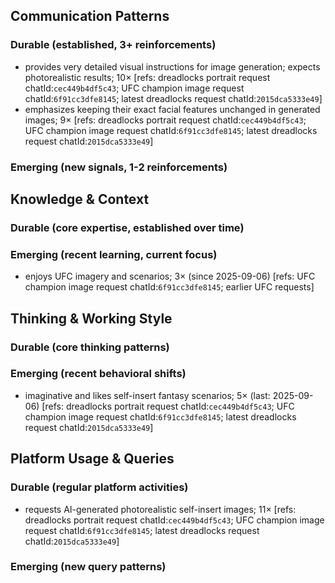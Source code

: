 ## Communication Patterns
### Durable (established, 3+ reinforcements)
- provides very detailed visual instructions for image generation; expects photorealistic results; 10× [refs: dreadlocks portrait request chatId:`cec449b4df5c43`; UFC champion image request chatId:`6f91cc3dfe8145`; latest dreadlocks request chatId:`2015dca5333e49`]
- emphasizes keeping their exact facial features unchanged in generated images; 9× [refs: dreadlocks portrait request chatId:`cec449b4df5c43`; UFC champion image request chatId:`6f91cc3dfe8145`; latest dreadlocks request chatId:`2015dca5333e49`]

### Emerging (new signals, 1-2 reinforcements)

## Knowledge & Context
### Durable (core expertise, established over time)

### Emerging (recent learning, current focus)
- enjoys UFC imagery and scenarios; 3× (since 2025-09-06) [refs: UFC champion image request chatId:`6f91cc3dfe8145`; earlier UFC requests]

## Thinking & Working Style
### Durable (core thinking patterns)

### Emerging (recent behavioral shifts)
- imaginative and likes self-insert fantasy scenarios; 5× (last: 2025-09-06) [refs: dreadlocks portrait request chatId:`cec449b4df5c43`; UFC champion image request chatId:`6f91cc3dfe8145`; latest dreadlocks request chatId:`2015dca5333e49`]

## Platform Usage & Queries
### Durable (regular platform activities)
- requests AI-generated photorealistic self-insert images; 11× [refs: dreadlocks portrait request chatId:`cec449b4df5c43`; UFC champion image request chatId:`6f91cc3dfe8145`; latest dreadlocks request chatId:`2015dca5333e49`]

### Emerging (new query patterns)
